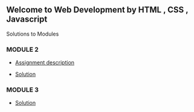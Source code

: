 ## Welcome to Web Development by HTML , CSS , Javascript 

Solutions to Modules 






### MODULE 2
* [Assignment description](https://github.com/jhu-ep-coursera/fullstack-course4/blob/master/assignments/assignment2/Assignment-2.md)

* [Solution](https://srishcodes.github.io/MenuCard/mod2_soln/)





### MODULE 3

* [Solution](https://srishcodes.github.io/MenuCard/mod3_solution/styles.css)













